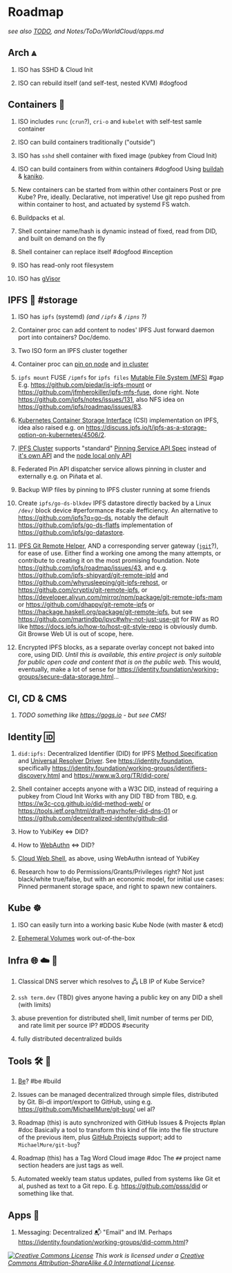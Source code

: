 # Roadmap

_see also [TODO](../todo.md), and Notes/ToDo/WorldCloud/apps.md_


## Arch ⩓

1. ISO has SSHD & Cloud Init

1. ISO can rebuild itself (and self-test, nested KVM) #dogfood


## Containers :whale:

1. ISO includes `runc` (`crun`?), `cri-o` and `kubelet` with self-test samle container

1. ISO can build containers traditionally ("outside")

1. ISO has `sshd` shell container with fixed image (pubkey from Cloud Init)

1. ISO can build containers from within containers #dogfood
   Using [buildah](https://github.com/containers/buildah) & [kaniko](https://github.com/GoogleContainerTools/kaniko).

1. New containers can be started from within other containers
   Post or pre Kube? Pre, ideally. Declarative, not imperative!
   Use git repo pushed from within container to host, and actuated by systemd FS watch.

1. Buildpacks et al.

1. Shell container name/hash is dynamic instead of fixed, read from DID, and built on demand on the fly

1. Shell container can replace itself #dogfood #inception

1. ISO has read-only root filesystem

1. ISO has [gVisor](https://github.com/google/gvisor)


## IPFS 🧊 #storage

1. ISO has `ipfs` (systemd) _(and `/ipfs` & `/ipns` ?)_

1. Container proc can add content to nodes' IPFS
   Just forward daemon port into containers? Doc/demo.

1. Two ISO form an IPFS cluster together

1. Container proc can [pin on node](https://docs.ipfs.io/how-to/pin-files) and [in cluster](https://docs.ipfs.io/how-to/pin-files)
1. `ipfs mount` FUSE `/ipmfs` for `ipfs files` [Mutable File System (MFS)](https://docs.ipfs.io/concepts/file-systems/) #gap
   E.g. https://github.com/piedar/js-ipfs-mount or https://github.com/jfmherokiller/ipfs-mfs-fuse, done right.
   Note https://github.com/ipfs/notes/issues/131, also NFS idea on https://github.com/ipfs/roadmap/issues/83.

1. [Kubernetes Container Storage Interface](https://kubernetes-csi.github.io) (CSI) implementation on IPFS,
   idea also raised e.g. on https://discuss.ipfs.io/t/ipfs-as-a-storage-option-on-kubernetes/4506/2.

1. [IPFS Cluster](https://cluster.ipfs.io) supports "standard" [Pinning Service API Spec](https://github.com/ipfs/pinning-services-api-spec)
   instead of [it's own API](https://cluster.ipfs.io/documentation/reference/api/)
   and the [node local only API](https://docs.ipfs.io/how-to/pin-files)

1. Federated Pin API dispatcher service allows pinning in cluster and externally e.g. on Piñata et al.

1. Backup WIP files by pinning to IPFS cluster running at some friends

1. Create `ipfs/go-ds-blkdev` IPFS datastore directly backed by a Linux `/dev/` block device #performance #scale #efficiency.
   An alternative to https://github.com/ipfs?q=go-ds, notably the default https://github.com/ipfs/go-ds-flatfs
   implementation of https://github.com/ipfs/go-datastore.

1. [IPFS Git Remote Helper](https://www.google.com/search?q=ipfs+git+remote+helper),
   AND a corresponding server gateway ([`jgit`](https://www.eclipse.org/jgit/)?), for ease of use.
   Either find a working one among the many attempts, or contribute to creating it on the most promising foundation.
   Note https://github.com/ipfs/roadmap/issues/43, and e.g. https://github.com/ipfs-shipyard/git-remote-ipld
   and https://github.com/whyrusleeping/git-ipfs-rehost, or https://github.com/cryptix/git-remote-ipfs,
   or https://developer.aliyun.com/mirror/npm/package/git-remote-ipfs-mam or https://github.com/dhappy/git-remote-ipfs
   or https://hackage.haskell.org/package/git-remote-ipfs, but see https://github.com/martindbp/ipvc#why-not-just-use-git
   for RW as RO like https://docs.ipfs.io/how-to/host-git-style-repo is obviously dumb.
   Git Browse Web UI is out of scope, here.

1. Encrypted IPFS blocks, as a separate overlay concept not baked into core, using DID.
   _Until this is available, this entire project is only suitable for public open code and content that is on the public web._
   This would, eventually, make a lot of sense for https://identity.foundation/working-groups/secure-data-storage.html...


## CI, CD & CMS

1. _TODO something like https://gogs.io - but see CMS!_


## Identity 🆔

1. `did:ipfs:` Decentralized Identifier (DID) for IPFS [Method Specification](https://identity.foundation/peer-did-method-spec/)
   and [Universal Resolver Driver](https://github.com/decentralized-identity/universal-resolver/blob/master/docs/driver-development.md).
   See https://identity.foundation, specifically https://identity.foundation/working-groups/identifiers-discovery.html
   and https://www.w3.org/TR/did-core/

1. Shell container accepts anyone with a W3C DID, instead of requiring a pubkey from Cloud Init
   Works with any DID TBD from TBD, e.g. https://w3c-ccg.github.io/did-method-web/ or
   https://tools.ietf.org/html/draft-mayrhofer-did-dns-01 or
   https://github.com/decentralized-identity/github-did.

1. How to YubiKey <=> DID?

1. How to [WebAuthn](https://www.google.com/search?q=webauthn) <=> DID?

1. [Cloud Web Shell](https://github.com/vorburger/cloudshell), as above, using WebAuthn isntead of YubiKey

1. Research how to do Permissions/Grants/Privileges right?
   Not just black/white true/false, but with an economic model, for initial use cases:
   Pinned permanent storage space, and right to spawn new containers.


## Kube :wheel_of_dharma:

1. ISO can easily turn into a working basic Kube Node (with master & etcd)

1. [Ephemeral Volumes](https://kubernetes.io/docs/concepts/storage/ephemeral-volumes/) work out-of-the-box


## Infra 🌐 :cloud: 🌌

1. Classical DNS server which resolves to 🖧 LB IP of Kube Service?

1. `ssh term.dev` (TBD) gives anyone having a public key on any DID a shell (with limits)

1. abuse prevention for distributed shell, limit number of terms per DID, and rate limit per source IP? #DDOS #security

1. fully distributed decentralized builds


## Tools :hammer_and_wrench: :robot:

1. [Be](https://github.com/vorburger/b)? #be #build

1. Issues can be managed decentralized through simple files, distributed by Git.
   Bi-di import/export to GitHub, using e.g. https://github.com/MichaelMure/git-bug/ uel al?

1. Roadmap (this) is auto synchronized with GitHub Issues & Projects #plan #doc
   Basically a tool to transform this kind of file into the file structure of the previous item,
   plus [GitHub Projects](https://github.com/features/project-management/) support; add to `MichaelMure/git-bug`?

1. Roadmap (this) has a Tag Word Cloud image #doc
   The `##` project name section headers are just tags as well.

1. Automated weekly team status updates, pulled from systems like Git et al, pushed as text to a Git repo.
   E.g. https://github.com/psss/did or something like that.


## Apps 🏁

1. Messaging: Decentralized :mailbox_with_mail: "Email" and IM.
   Perhaps https://identity.foundation/working-groups/did-comm.html?


_[![Creative Commons License](https://i.creativecommons.org/l/by-sa/4.0/88x31.png)](http://creativecommons.org/licenses/by-sa/4.0/) This work is licensed under a [Creative Commons Attribution-ShareAlike 4.0 International License](http://creativecommons.org/licenses/by-sa/4.0/)._
